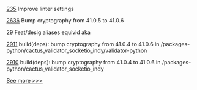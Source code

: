 
[235](https://github.com/hyperledger-labs/yui-ibc-solidity/pull/235) Improve linter settings

[2636](https://github.com/hyperledger/aries-cloudagent-python/pull/2636) Bump cryptography from 41.0.5 to 41.0.6

[29](https://github.com/hyperledger-labs/did-webs-resolver/pull/29) Feat/desig aliases equivid aka

[2911](https://github.com/hyperledger/cacti/pull/2911) build(deps): bump cryptography from 41.0.4 to 41.0.6 in /packages-python/cactus_validator_socketio_indy/validator-python

[2910](https://github.com/hyperledger/cacti/pull/2910) build(deps): bump cryptography from 41.0.4 to 41.0.6 in /packages-python/cactus_validator_socketio_indy


[See more >>>](https://start-here.hyperledger.org/pull-requests)
